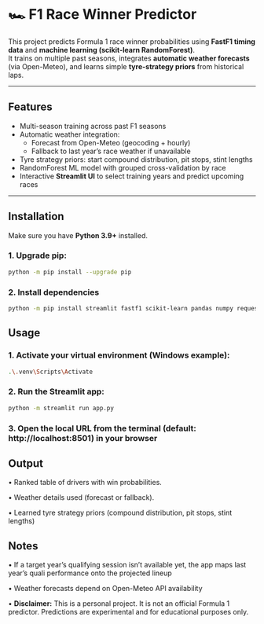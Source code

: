 # 🏎️ F1 Race Winner Predictor

This project predicts Formula 1 race winner probabilities using **FastF1 timing data** and **machine learning (scikit-learn RandomForest)**.  
It trains on multiple past seasons, integrates **automatic weather forecasts** (via Open-Meteo), and learns simple **tyre-strategy priors** from historical laps.

---

## Features
- Multi-season training across past F1 seasons
- Automatic weather integration:
  - Forecast from Open-Meteo (geocoding + hourly)
  - Fallback to last year’s race weather if unavailable
- Tyre strategy priors: start compound distribution, pit stops, stint lengths
- RandomForest ML model with grouped cross-validation by race
- Interactive **Streamlit UI** to select training years and predict upcoming races

---

## Installation

Make sure you have **Python 3.9+** installed.

### 1. Upgrade pip:
   ```bash
   python -m pip install --upgrade pip
   ```

### 2. Install dependencies

```bash
python -m pip install streamlit fastf1 scikit-learn pandas numpy requests tzdata pyarrow
```

## Usage

### 1. Activate your virtual environment (Windows example):

```bash
.\.venv\Scripts\Activate
```

### 2. Run the Streamlit app:
```bash
python -m streamlit run app.py
```

### 3. Open the local URL from the terminal (default: http://localhost:8501) in your browser


## Output

• Ranked table of drivers with win probabilities.

• Weather details used (forecast or fallback).

• Learned tyre strategy priors (compound distribution, pit stops, stint lengths)

## Notes

• If a target year’s qualifying session isn’t available yet, the app maps last year’s quali performance onto the projected lineup

• Weather forecasts depend on Open-Meteo API availability

• **Disclaimer:** This is a personal project. It is not an official Formula 1 predictor. Predictions are experimental and for educational purposes only.
